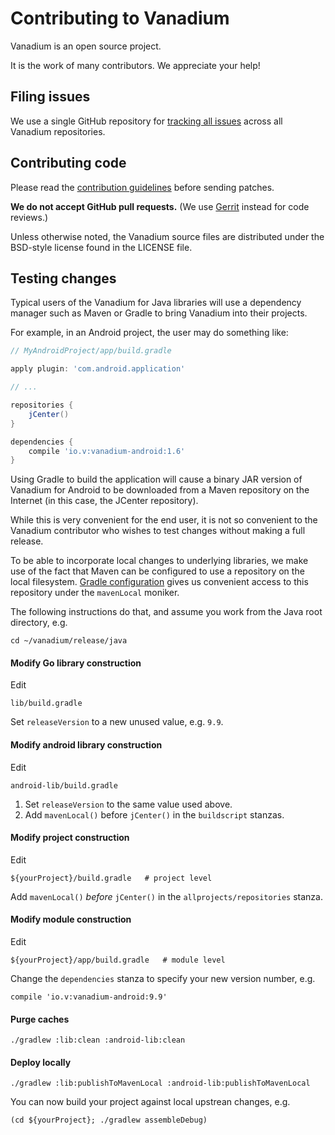 # Contributing to Vanadium

Vanadium is an open source project.

It is the work of many contributors. We appreciate your help!

## Filing issues

We use a single GitHub repository for [tracking all
issues](https://github.com/vanadium/issues/issues) across all Vanadium
repositories.

## Contributing code

Please read the [contribution
guidelines](https://vanadium.github.io/community/contributing.html) before
sending patches.

**We do not accept GitHub pull requests.** (We use
[Gerrit](https://www.gerritcodereview.com/) instead for code reviews.)

Unless otherwise noted, the Vanadium source files are distributed under the
BSD-style license found in the LICENSE file.

## Testing changes

Typical users of the Vanadium for Java libraries will use a dependency manager
such as Maven or Gradle to bring Vanadium into their projects.

For example, in an Android project, the user may do something like:

```groovy
// MyAndroidProject/app/build.gradle

apply plugin: 'com.android.application'

// ...

repositories {
    jCenter()
}

dependencies {
    compile 'io.v:vanadium-android:1.6'
}
```

Using Gradle to build the application will cause a binary JAR version of
Vanadium for Android to be downloaded from a Maven repository on the
Internet (in this case, the JCenter repository).

While this is very convenient for the end user, it is not so convenient to the
Vanadium contributor who wishes to test changes without making a full
release.

To be able to incorporate local changes to underlying libraries, we
make use of the fact that Maven can be configured to use a repository
on the local filesystem.
[Gradle configuration](http://developer.android.com/tools/building/configuring-gradle.html)
gives us convenient access to this repository under the `mavenLocal`
moniker.

The following instructions do that, and assume you work from the Java
root directory, e.g.

```
cd ~/vanadium/release/java
```

#### Modify Go library construction

Edit

```
lib/build.gradle
```

Set `releaseVersion` to a new unused value, e.g. `9.9`.


#### Modify android library construction

Edit

```
android-lib/build.gradle
```

 1. Set `releaseVersion` to the same value used above.
 2. Add `mavenLocal()` before `jCenter()` in the `buildscript` stanzas.


#### Modify project construction

Edit

```
${yourProject}/build.gradle   # project level
```

Add `mavenLocal()` _before_ `jCenter()` in the
`allprojects/repositories` stanza.


#### Modify module construction

Edit

```
${yourProject}/app/build.gradle   # module level
```

Change the `dependencies` stanza to specify your new version number, e.g.

```
compile 'io.v:vanadium-android:9.9'
```

#### Purge caches

```
./gradlew :lib:clean :android-lib:clean
```

#### Deploy locally

```
./gradlew :lib:publishToMavenLocal :android-lib:publishToMavenLocal
```

You can now build your project against local
upstrean changes, e.g.

```
(cd ${yourProject}; ./gradlew assembleDebug)
```
